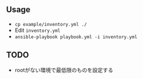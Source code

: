 
## Usage

- `cp example/inventory.yml ./`
- Edit `inventory.yml`
- `ansible-playbook playbook.yml -i inventory.yml`

## TODO

- rootがない環境で最低限のものを設定する

